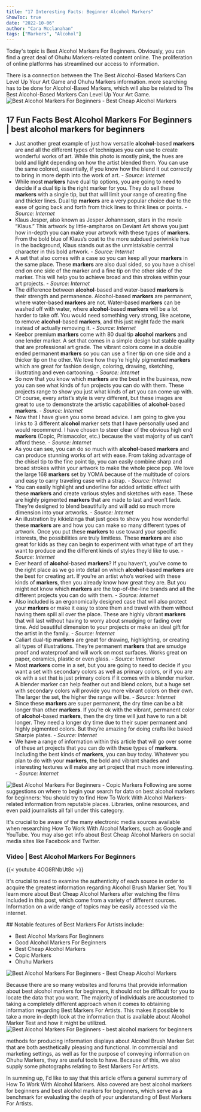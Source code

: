 ```yaml
---
title: "17 Interesting Facts: Beginner Alcohol Markers"
ShowToc: true 
date: "2022-10-06"
author: "Cara Mcclanahan" 
tags: ["Markers", "Alcohol"]
---
```


Today's topic is Best Alcohol Markers For Beginners. Obviously, you can find a great deal of Ohuhu Markers-related content online. The proliferation of online platforms has streamlined our access to information.

There is a connection between the The Best Alcohol-Based Markers Can Level Up Your Art Game and Ohuhu Markers information. more searching has to be done for Alcohol-Based Markers, which will also be related to The Best Alcohol-Based Markers Can Level Up Your Art Game.
<img loading="lazy" src="http://happyhooligans.ca/wp-content/uploads/2014/05/IMG_1173.jpg" onerror="this.onerror=null;this.src='https://blogger.googleusercontent.com/img/a/AVvXsEhe7F7TRXHtjiKvHb5vS7DmnxvpHiDyoYyYvm1nHB3Qp2_w3BnM6A2eq4v7FYxCC9bfZt3a9vIMtAYEKUiaDQbHMg-ViyGmRIj39MLp0bGFfgfYw1Dc9q_H-T0wiTm3l0Uq42dETrN9eC8aGJ9_IORZsxST1AcLR7np1koOfcc7tnHa4S8Mwz_xD9d0=s16000';" alt="Best Alcohol Markers For Beginners - Best Cheap Alcohol Markers" >

## 17 Fun Facts Best Alcohol Markers For Beginners | best alcohol markers for beginners
-   Just another great example of just how versatile **alcohol**-based **markers** are and all the different types of techniques you can use to create wonderful works of art. While this photo is mostly pink, the hues are bold and light depending on how the artist blended them. You can use the same colored, essentially, if you know how the blend it out correctly to bring in more depth into the work of art. - <cite>Source: Internet</cite>
-   While most **markers** have dual tip options, you are going to need to decide if a dual tip is the right marker for you. They do sell these **markers** with a single tip, but that will limit your range of creating fine and thicker lines. Dual tip **markers** are a very popular choice due to the ease of going back and forth from thick lines to think lines or points. - <cite>Source: Internet</cite>
-   Klaus Jesper, also known as Jesper Johannsson, stars in the movie “Klaus.” This artwork by little-ampharos on Deviant Art shows you just how in-depth you can make your artwork with these types of **markers**. From the bold blue of Klaus’s coat to the more subdued periwinkle hue in the background, Klaus stands out as the unmistakable central character in this bold artwork. - <cite>Source: Internet</cite>
-   A set that also comes with a case so you can keep all your **markers** in the same place. These **markers** are also dual sided, so you have a chisel end on one side of the marker and a fine tip on the other side of the marker. This will help you to achieve broad and thin strokes within your art projects. - <cite>Source: Internet</cite>
-   The difference between **alcohol**-based and water-based **markers** is their strength and permanence. Alcohol-based **markers** are permanent, where water-based **markers** are not. Water-based **markers** can be washed off with water, where **alcohol**-based **markers** will be a lot harder to take off. You would need something very strong, like acetone, to remove **alcohol**-based **markers**, and this just might fade the mark instead of actually removing it. - <cite>Source: Internet</cite>
-   Keebor premium **markers** come with 80 dual tip **alcohol** **markers** and one lender marker. A set that comes in a simple design but stable quality that are professional art grade. The vibrant colors come in a double ended permanent **markers** so you can use a finer tip on one side and a thicker tip on the other. We love how they’re highly pigmented **markers** which are great for fashion design, coloring, drawing, sketching, illustrating and even cartooning. - <cite>Source: Internet</cite>
-   So now that you know which **markers** are the best in the business, now you can see what kinds of fun projects you can do with them. These projects range to show you just what kinds of art you can come up with. Of course, every artist’s style is very different, but these images are great to use to demonstrate the artistic capabilities of **alcohol**-based **markers**. - <cite>Source: Internet</cite>
-   Now that I have given you some broad advice. I am going to give you links to 3 different **alcohol** marker sets that I have personally used and would recommend. I have chosen to steer clear of the obvious high end **markers** (Copic, Prismacolor, etc.) because the vast majority of us can’t afford these. - <cite>Source: Internet</cite>
-   As you can see, you can do so much with **alcohol**-based **markers** and can produce stunning works of art with ease. From taking advantage of the chisel tip to the fine point tip, you can easily combine sharp and broad strokes within your artwork to make the whole piece pop. We love the large 168 **markers** set by YOMA because of the multitude of colors and easy to carry traveling case with a strap. - <cite>Source: Internet</cite>
-   You can easily highlight and underline for added artistic effect with these **markers** and create various styles and sketches with ease. These are highly pigmented **markers** that are made to last and won’t fade. They’re designed to blend beautifully and will add so much more dimension into your artworks. - <cite>Source: Internet</cite>
-   An illustration by kikielzinga that just goes to show you how wonderful these **markers** are and how you can make so many different types of artwork. Once you put these **markers** to use toward your specific interests, the possibilities are truly limitless. These **markers** are also great for kids as they can begin to experiment with what type of art they want to produce and the different kinds of styles they’d like to use. - <cite>Source: Internet</cite>
-   Ever heard of **alcohol**-based **markers**? If you haven’t, you’ve come to the right place as we go into detail on which **alcohol**-based **markers** are the best for creating art. If you’re an artist who’s worked with these kinds of **markers**, then you already know how great they are. But you might not know which **markers** are the top-of-the-line brands and all the different projects you can do with them. - <cite>Source: Internet</cite>
-   Also included is an ergonomically designed case that will also protect your **markers** or make it easy to store them and travel with them without having them spill all over the place. These are highly vibrant **markers** that will last without having to worry about smudging or fading over time. Add beautiful dimension to your projects or make an ideal gift for the artist in the family. - <cite>Source: Internet</cite>
-   Caliart dual-tip **markers** are great for drawing, highlighting, or creating all types of illustrations. They’re permanent **markers** that are smudge proof and waterproof and will work on most surfaces. Works great on paper, ceramics, plastic or even glass. - <cite>Source: Internet</cite>
-   Most **markers** come in a set, but you are going to need to decide if you want a set with secondary colors as well as primary colors, or if you are ok with a set that is just primary colors if it comes with a blender marker. A blender marker can help feather out and blend colors, but a huge set with secondary colors will provide you more vibrant colors on their own. The larger the set, the higher the range will be. - <cite>Source: Internet</cite>
-   Since these **markers** are super permanent, the dry time can be a bit longer than other **markers**. If you’re ok with the vibrant, permanent color of **alcohol**-based **markers**, then the dry time will just have to run a bit longer. They need a longer dry time due to their super permanent and highly pigmented colors. But they’re amazing for doing crafts like baked Sharpie plates. - <cite>Source: Internet</cite>
-   We have a range of information within this article that will go over some of these art projects that you can do with these types of **markers**. Including the best kinds of **markers**, you can buy today. Whatever you plan to do with your **markers**, the bold and vibrant shades and interesting textures will make any art project that much more interesting. - <cite>Source: Internet</cite>


<img loading="lazy" src="https://i1.wp.com/kathleendriggers.com/wp-content/uploads/2013/02/001.jpg" onerror="this.onerror=null;this.src='https://blogger.googleusercontent.com/img/a/AVvXsEhe7F7TRXHtjiKvHb5vS7DmnxvpHiDyoYyYvm1nHB3Qp2_w3BnM6A2eq4v7FYxCC9bfZt3a9vIMtAYEKUiaDQbHMg-ViyGmRIj39MLp0bGFfgfYw1Dc9q_H-T0wiTm3l0Uq42dETrN9eC8aGJ9_IORZsxST1AcLR7np1koOfcc7tnHa4S8Mwz_xD9d0=s16000';" alt="Best Alcohol Markers For Beginners - Copic Markers" >
Following are some suggestions on where to begin your search for data on best alcohol markers for beginners:
You should try to find How To Work With Alcohol Markers-related information from reputable places. Libraries, online resources, and even paid journalists all fall under this category.

It's crucial to be aware of the many electronic media sources available when researching How To Work With Alcohol Markers, such as Google and YouTube. You may also get info about Best Cheap Alcohol Markers on social media sites like Facebook and Twitter.

### Video | Best Alcohol Markers For Beginners
{{< youtube 4OG8RNbUt8c >}} 


It's crucial to read to examine the authenticity of each source in order to acquire the greatest information regarding Alcohol Brush Marker Set.
You'll learn more about Best Cheap Alcohol Markers after watching the films included in this post, which come from a variety of different sources. Information on a wide range of topics may be easily accessed via the internet.
<script async="async" data-cfasync="false" src="//normallydemandedalter.com/fe63df3c5408708b15d8dc3d9b206b31/invoke.js"></script>
<div id="container-fe63df3c5408708b15d8dc3d9b206b31"></div>
## Notable features of Best Markers For Artists include:

- Best Alcohol Markers For Beginners
- Good Alcohol Markers For Beginners
- Best Cheap Alcohol Markers
- Copic Markers
- Ohuhu Markers

 <img loading="lazy" src="http://www.celloonline.com/images/violinbasics_fingerplacement/vlcfingtape.jpg" onerror="this.onerror=null;this.src='https://blogger.googleusercontent.com/img/a/AVvXsEhe7F7TRXHtjiKvHb5vS7DmnxvpHiDyoYyYvm1nHB3Qp2_w3BnM6A2eq4v7FYxCC9bfZt3a9vIMtAYEKUiaDQbHMg-ViyGmRIj39MLp0bGFfgfYw1Dc9q_H-T0wiTm3l0Uq42dETrN9eC8aGJ9_IORZsxST1AcLR7np1koOfcc7tnHa4S8Mwz_xD9d0=s16000';" alt="Best Alcohol Markers For Beginners - Best Cheap Alcohol Markers" >

Because there are so many websites and forums that provide information about best alcohol markers for beginners, it should not be difficult for you to locate the data that you want.
The majority of individuals are accustomed to taking a completely different approach when it comes to obtaining information regarding Best Markers For Artists. This makes it possible to take a more in-depth look at the information that is available about Alcohol Marker Test and how it might be utilized.
<img loading="lazy" src="http://www.watdon.co.uk/acatalog/e648-spirit-lamp-large.jpg" onerror="this.onerror=null;this.src='https://blogger.googleusercontent.com/img/a/AVvXsEhe7F7TRXHtjiKvHb5vS7DmnxvpHiDyoYyYvm1nHB3Qp2_w3BnM6A2eq4v7FYxCC9bfZt3a9vIMtAYEKUiaDQbHMg-ViyGmRIj39MLp0bGFfgfYw1Dc9q_H-T0wiTm3l0Uq42dETrN9eC8aGJ9_IORZsxST1AcLR7np1koOfcc7tnHa4S8Mwz_xD9d0=s16000';" alt="Best Alcohol Markers For Beginners - best alcohol markers for beginners" >

methods for producing information displays about Alcohol Brush Marker Set that are both aesthetically pleasing and functional. In commercial and marketing settings, as well as for the purpose of conveying information on Ohuhu Markers, they are useful tools to have. Because of this, we also supply some photographs relating to Best Markers For Artists.

In summing up, I'd like to say that this article offers a general summary of How To Work With Alcohol Markers. Also covered are best alcohol markers for beginners and best alcohol markers for beginners, which serve as a benchmark for evaluating the depth of your understanding of Best Markers For Artists.
	

